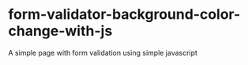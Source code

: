 # form-validator-background-color-change-with-js

A simple page with form validation using simple javascript
